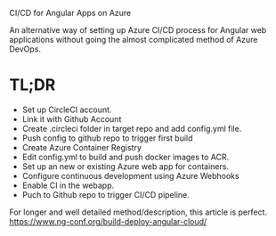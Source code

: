 CI/CD for Angular Apps on Azure

An alternative way of setting up Azure CI/CD process for Angular web applications without going the almost complicated method of Azure DevOps.

# TL;DR

* Set up CircleCI account.
* Link it with Github Account
* Create .circleci folder in target repo and add config.yml file.
* Push config to github repo to trigger first build
* Create Azure Container Registry
* Edit config.yml to build and push docker images to ACR.
* Set up an new or existing Azure web app for containers.
* Configure continuous development using Azure Webhooks
* Enable CI in the webapp.
* Puch to Github repo to trigger CI/CD pipeline.



For longer and well detailed method/description, this article is perfect.
https://www.ng-conf.org/build-deploy-angular-cloud/



